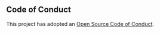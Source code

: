 ## Code of Conduct
This project has adopted an [Open Source Code of Conduct](https://opendistro.github.io/for-elasticsearch/codeofconduct.html).
